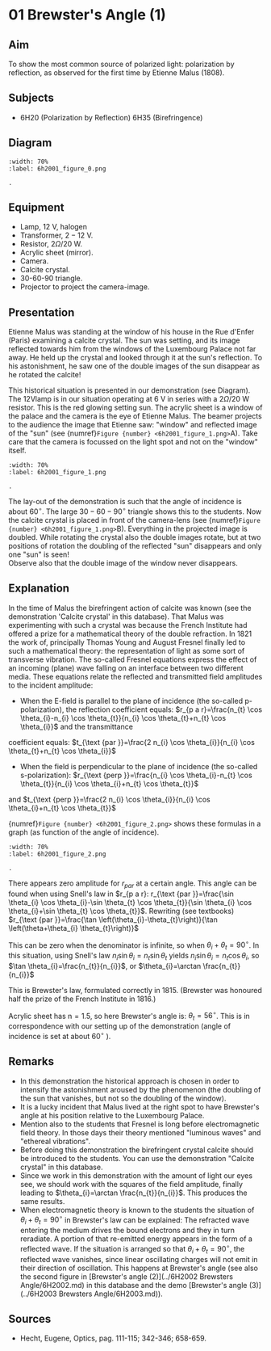 # 01 Brewster's Angle (1) 
  
## Aim   
 To show the most common source of polarized light: polarization by reflection, as observed for the first time by Etienne Malus (1808).    
  
## Subjects   
* 6H20 (Polarization by Reflection) 6H35 (Birefringence)   

## Diagram
    
```{figure} figures/figure_0.png
:width: 70%  
:label: 6h2001_figure_0.png  

. 
```
    
  
## Equipment   
- Lamp, $12\mathrm{~V}$, halogen
- Transformer, $2-12\mathrm{~V}$.
- Resistor, $2 \Omega / 20 \mathrm{~W}$.
- Acrylic sheet (mirror).
- Camera.
- Calcite crystal.
- 30-60-90 triangle.
- Projector to project the camera-image.  

  
## Presentation   
Etienne Malus was standing at the window of his house in the Rue d'Enfer (Paris) examining a calcite crystal. The sun was setting, and its image reflected towards him from the windows of the Luxembourg Palace not far away. He held up the crystal and looked through it at the sun's reflection. To his astonishment, he saw one of the double images of the sun disappear as he rotated the calcite!

This historical situation is presented in our demonstration (see Diagram). The 12Vlamp is in our situation operating at $6 \mathrm{~V}$ in series with a $2 \Omega / 20 \mathrm{~W}$ resistor. This is the red glowing setting sun. The acrylic sheet is a window of the palace and the camera is the eye of Etienne Malus. The beamer projects to the audience the image that Etienne saw: "window" and reflected image of the "sun" (see {numref}`Figure {number} <6h2001_figure_1.png>`A). Take care that the camera is focussed on the light spot and not on the "window" itself.     
```{figure} figures/figure_1.png
:width: 70%  
:label: 6h2001_figure_1.png  

. 
```
The lay-out of the demonstration is such that the angle of incidence is about $60^{\circ}$. The large $30-60-90^{\circ}$ triangle shows this to the students. Now the calcite crystal is placed in front of the camera-lens (see {numref}`Figure {number} <6h2001_figure_1.png>`B). Everything in the projected image is doubled. While rotating the crystal also the double images rotate, but at two positions of rotation the doubling of the reflected "sun" disappears and only one "sun" is seen!  
Observe also that the double image of the window never disappears.
  
## Explanation   
In the time of Malus the birefringent action of calcite was known (see the demonstration 'Calcite crystal' in this database). That Malus was experimenting with such a crystal was because the French Institute had offered a prize for a mathematical theory of the double refraction. In 1821 the work of, principally Thomas Young and August Fresnel finally led to such a mathematical theory: the representation of light as some sort of transverse vibration. The so-called Fresnel equations express the effect of an incoming (plane) wave falling on an interface between two different media. These equations relate the reflected and transmitted field amplitudes to the incident amplitude:

- When the $\mathrm{E}$-field is parallel to the plane of incidence (the so-called p-polarization), the reflection coefficient equals: $r_{p a r}=\frac{n_{t} \cos \theta_{i}-n_{i} \cos \theta_{t}}{n_{i} \cos \theta_{t}+n_{t} \cos \theta_{i}}$ and the transmittance

coefficient equals: $t_{\text {par }}=\frac{2 n_{i} \cos \theta_{i}}{n_{i} \cos \theta_{t}+n_{t} \cos \theta_{i}}$

- When the field is perpendicular to the plane of incidence (the so-called s-polarization): $r_{\text {perp }}=\frac{n_{i} \cos \theta_{i}-n_{t} \cos \theta_{t}}{n_{i} \cos \theta_{i}+n_{t} \cos \theta_{t}}$

and $t_{\text {perp }}=\frac{2 n_{i} \cos \theta_{i}}{n_{i} \cos \theta_{i}+n_{t} \cos \theta_{t}}$

{numref}`Figure {number} <6h2001_figure_2.png>` shows these formulas in a graph (as function of the angle of incidence).

```{figure} figures/figure_2.png
:width: 70%  
:label: 6h2001_figure_2.png  

. 
```
There appears zero amplitude for $r_{p a r}$ at a certain angle. This angle can be found when using Snell's law in $r_{p a r}: r_{\text {par }}=\frac{\sin \theta_{i} \cos \theta_{i}-\sin \theta_{t} \cos \theta_{t}}{\sin \theta_{i} \cos \theta_{i}+\sin \theta_{t} \cos \theta_{t}}$. Rewriting (see textbooks) $r_{\text {par }}=\frac{\tan \left(\theta_{i}-\theta_{t}\right)}{\tan \left(\theta+\theta_{i} \theta_{t}\right)}$

This can be zero when the denominator is infinite, so when $\theta_{i}+\theta_{t}=90^{\circ}$. In this situation, using Snell's law $n_{i} \sin \theta_{i}=n_{t} \sin \theta_{t}$ yields $n_{i} \sin \theta_{i}=n_{t} \cos \theta_{i}$, so $\tan \theta_{i}=\frac{n_{t}}{n_{i}}$, or $\theta_{i}=\arctan \frac{n_{t}}{n_{i}}$

This is Brewster's law, formulated correctly in 1815. (Brewster was honoured half the prize of the French Institute in 1816.)

Acrylic sheet has $\mathrm{n}=1.5$, so here Brewster's angle is: $\theta_{t}=56^{\circ}$. This is in correspondence with our setting up of the demonstration (angle of incidence is set at about $60^{\circ}$ ).

  
## Remarks
- In this demonstration the historical approach is chosen in order to intensify the astonishment aroused by the phenomenon (the doubling of the sun that vanishes, but not so the doubling of the window).
- It is a lucky incident that Malus lived at the right spot to have Brewster's angle at his position relative to the Luxembourg Palace.
- Mention also to the students that Fresnel is long before electromagnetic field theory. In those days their theory mentioned "luminous waves" and "ethereal vibrations".
- Before doing this demonstration the birefringent crystal calcite should be introduced to the students. You can use the demonstration "Calcite crystal" in this database.
- Since we work in this demonstration with the amount of light our eyes see, we should work with the squares of the field amplitude, finally leading to $\theta_{i}=\arctan \frac{n_{t}}{n_{i}}$. This produces the same results.
- When electromagnetic theory is known to the students the situation of $\theta_{i}+\theta_{t}=90^{\circ}$ in Brewster's law can be explained: The refracted wave entering the medium drives the bound electrons and they in turn reradiate. A portion of that re-emitted energy appears in the form of a reflected wave. If the situation is arranged so that $\theta_{i}+\theta_{t}=90^{\circ}$, the reflected wave vanishes, since linear oscillating charges will not emit in their direction of oscillation. This happens at Brewster's angle (see also the second figure in [Brewster's angle (2)](../6H2002 Brewsters Angle/6H2002.md) in this database and the demo [Brewster's angle (3)](../6H2003 Brewsters Angle/6H2003.md)).
   
  
## Sources
 *  Hecht, Eugene, Optics, pag. 111-115; 342-346; 658-659.
  